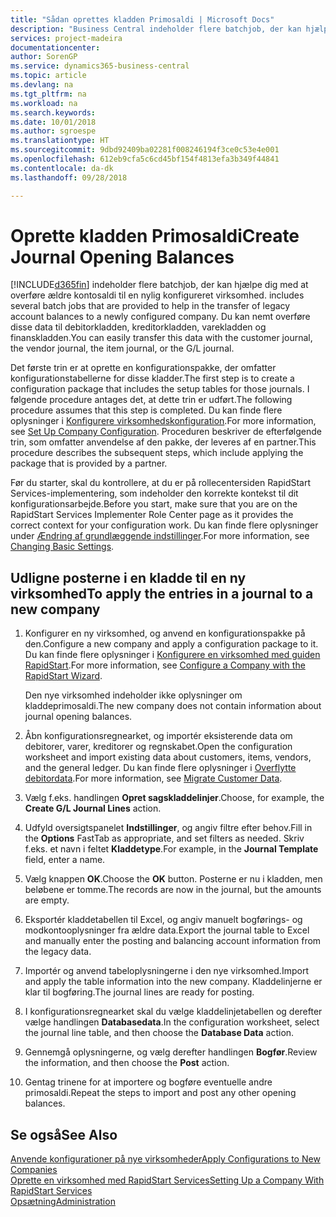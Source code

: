 ```yaml
---
title: "Sådan oprettes kladden Primosaldi | Microsoft Docs"
description: "Business Central indeholder flere batchjob, der kan hjælpe dig med at overføre ældre kontosaldi til en nylig konfigureret virksomhed. Du kan nemt overføre disse data med posteringer."
services: project-madeira
documentationcenter: 
author: SorenGP
ms.service: dynamics365-business-central
ms.topic: article
ms.devlang: na
ms.tgt_pltfrm: na
ms.workload: na
ms.search.keywords: 
ms.date: 10/01/2018
ms.author: sgroespe
ms.translationtype: HT
ms.sourcegitcommit: 9dbd92409ba02281f008246194f3ce0c53e4e001
ms.openlocfilehash: 612eb9cfa5c6cd45bf154f4813efa3b349f44841
ms.contentlocale: da-dk
ms.lasthandoff: 09/28/2018

---
```

# <a name="create-journal-opening-balances"></a><span data-ttu-id="89424-104">Oprette kladden Primosaldi</span><span class="sxs-lookup"><span data-stu-id="89424-104">Create Journal Opening Balances</span></span>
[!INCLUDE[d365fin](includes/d365fin_md.md)] <span data-ttu-id="89424-105">indeholder flere batchjob, der kan hjælpe dig med at overføre ældre kontosaldi til en nylig konfigureret virksomhed.</span><span class="sxs-lookup"><span data-stu-id="89424-105"> includes several batch jobs that are provided to help in the transfer of legacy account balances to a newly configured company.</span></span> <span data-ttu-id="89424-106">Du kan nemt overføre disse data til debitorkladden, kreditorkladden, varekladden og finanskladden.</span><span class="sxs-lookup"><span data-stu-id="89424-106">You can easily transfer this data with the customer journal, the vendor journal, the item journal, or the G/L journal.</span></span>

<span data-ttu-id="89424-107">Det første trin er at oprette en konfigurationspakke, der omfatter konfigurationstabellerne for disse kladder.</span><span class="sxs-lookup"><span data-stu-id="89424-107">The first step is to create a configuration package that includes the setup tables for those journals.</span></span> <span data-ttu-id="89424-108">I følgende procedure antages det, at dette trin er udført.</span><span class="sxs-lookup"><span data-stu-id="89424-108">The following procedure assumes that this step is completed.</span></span> <span data-ttu-id="89424-109">Du kan finde flere oplysninger i [Konfigurere virksomhedskonfiguration](admin-set-up-company-configuration.md).</span><span class="sxs-lookup"><span data-stu-id="89424-109">For more information, see [Set Up Company Configuration](admin-set-up-company-configuration.md).</span></span> <span data-ttu-id="89424-110">Proceduren beskriver de efterfølgende trin, som omfatter anvendelse af den pakke, der leveres af en partner.</span><span class="sxs-lookup"><span data-stu-id="89424-110">This procedure describes the subsequent steps, which include applying the package that is provided by a partner.</span></span>  

<span data-ttu-id="89424-111">Før du starter, skal du kontrollere, at du er på rollecentersiden RapidStart Services-implementering, som indeholder den korrekte kontekst til dit konfigurationsarbejde.</span><span class="sxs-lookup"><span data-stu-id="89424-111">Before you start, make sure that you are on the RapidStart Services Implementer Role Center page as it provides the correct context for your configuration work.</span></span> <span data-ttu-id="89424-112">Du kan finde flere oplysninger under [Ændring af grundlæggende indstillinger](ui-change-basic-settings.md).</span><span class="sxs-lookup"><span data-stu-id="89424-112">For more information, see [Changing Basic Settings](ui-change-basic-settings.md).</span></span>

## <a name="to-apply-the-entries-in-a-journal-to-a-new-company"></a><span data-ttu-id="89424-113">Udligne posterne i en kladde til en ny virksomhed</span><span class="sxs-lookup"><span data-stu-id="89424-113">To apply the entries in a journal to a new company</span></span>  
1. <span data-ttu-id="89424-114">Konfigurer en ny virksomhed, og anvend en konfigurationspakke på den.</span><span class="sxs-lookup"><span data-stu-id="89424-114">Configure a new company and apply a configuration package to it.</span></span> <span data-ttu-id="89424-115">Du kan finde flere oplysninger i [Konfigurere en virksomhed med guiden RapidStart](admin-how-to-configure-a-company-with-the-rapidstart-wizard.md).</span><span class="sxs-lookup"><span data-stu-id="89424-115">For more information, see [Configure a Company with the RapidStart Wizard](admin-how-to-configure-a-company-with-the-rapidstart-wizard.md).</span></span>  

    <span data-ttu-id="89424-116">Den nye virksomhed indeholder ikke oplysninger om kladdeprimosaldi.</span><span class="sxs-lookup"><span data-stu-id="89424-116">The new company does not contain information about journal opening balances.</span></span>  

2. <span data-ttu-id="89424-117">Åbn konfigurationsregnearket, og importér eksisterende data om debitorer, varer, kreditorer og regnskabet.</span><span class="sxs-lookup"><span data-stu-id="89424-117">Open the configuration worksheet and import existing data about customers, items, vendors, and the general ledger.</span></span> <span data-ttu-id="89424-118">Du kan finde flere oplysninger i [Overflytte debitordata](admin-migrate-customer-data.md).</span><span class="sxs-lookup"><span data-stu-id="89424-118">For more information, see [Migrate Customer Data](admin-migrate-customer-data.md).</span></span>  
3. <span data-ttu-id="89424-119">Vælg f.eks. handlingen **Opret sagskladdelinjer**.</span><span class="sxs-lookup"><span data-stu-id="89424-119">Choose, for example, the **Create G/L Journal Lines** action.</span></span>  
4. <span data-ttu-id="89424-120">Udfyld oversigtspanelet **Indstillinger**, og angiv filtre efter behov.</span><span class="sxs-lookup"><span data-stu-id="89424-120">Fill in the **Options** FastTab as appropriate, and set filters as needed.</span></span> <span data-ttu-id="89424-121">Skriv f.eks. et navn i feltet **Kladdetype**.</span><span class="sxs-lookup"><span data-stu-id="89424-121">For example, in the **Journal Template** field, enter a name.</span></span>  
5. <span data-ttu-id="89424-122">Vælg knappen **OK**.</span><span class="sxs-lookup"><span data-stu-id="89424-122">Choose the **OK** button.</span></span> <span data-ttu-id="89424-123">Posterne er nu i kladden, men beløbene er tomme.</span><span class="sxs-lookup"><span data-stu-id="89424-123">The records are now in the journal, but the amounts are empty.</span></span>  
6. <span data-ttu-id="89424-124">Eksportér kladdetabellen til Excel, og angiv manuelt bogførings- og modkontooplysninger fra ældre data.</span><span class="sxs-lookup"><span data-stu-id="89424-124">Export the journal table to Excel and manually enter the posting and balancing account information from the legacy data.</span></span>
7. <span data-ttu-id="89424-125">Importér og anvend tabeloplysningerne i den nye virksomhed.</span><span class="sxs-lookup"><span data-stu-id="89424-125">Import and apply the table information into the new company.</span></span> <span data-ttu-id="89424-126">Kladdelinjerne er klar til bogføring.</span><span class="sxs-lookup"><span data-stu-id="89424-126">The journal lines are ready for posting.</span></span>  
8. <span data-ttu-id="89424-127">I konfigurationsregnearket skal du vælge kladdelinjetabellen og derefter vælge handlingen **Databasedata**.</span><span class="sxs-lookup"><span data-stu-id="89424-127">In the configuration worksheet, select the journal line table, and then choose the **Database Data** action.</span></span>  
9. <span data-ttu-id="89424-128">Gennemgå oplysningerne, og vælg derefter handlingen **Bogfør**.</span><span class="sxs-lookup"><span data-stu-id="89424-128">Review the information, and then choose the **Post** action.</span></span>  
10. <span data-ttu-id="89424-129">Gentag trinene for at importere og bogføre eventuelle andre primosaldi.</span><span class="sxs-lookup"><span data-stu-id="89424-129">Repeat the steps to import and post any other opening balances.</span></span>  

## <a name="see-also"></a><span data-ttu-id="89424-130">Se også</span><span class="sxs-lookup"><span data-stu-id="89424-130">See Also</span></span>  
[<span data-ttu-id="89424-131">Anvende konfigurationer på nye virksomheder</span><span class="sxs-lookup"><span data-stu-id="89424-131">Apply Configurations to New Companies</span></span>](admin-apply-configuration-to-new-companies.md)  
[<span data-ttu-id="89424-132">Oprette en virksomhed med RapidStart Services</span><span class="sxs-lookup"><span data-stu-id="89424-132">Setting Up a Company With RapidStart Services</span></span>](admin-set-up-a-company-with-rapidstart.md)  
[<span data-ttu-id="89424-133">Opsætning</span><span class="sxs-lookup"><span data-stu-id="89424-133">Administration</span></span>](admin-setup-and-administration.md)

